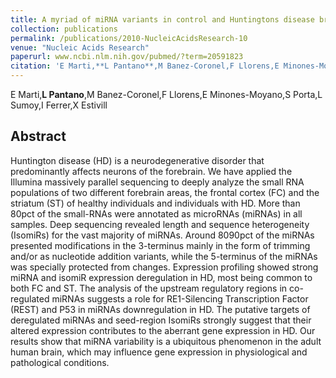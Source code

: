 ```yaml
---
title: A myriad of miRNA variants in control and Huntingtons disease brain regions detected by massively parallel sequencing
collection: publications
permalink: /publications/2010-NucleicAcidsResearch-10
venue: "Nucleic Acids Research"
paperurl: www.ncbi.nlm.nih.gov/pubmed/?term=20591823
citation: 'E Marti,**L Pantano**,M Banez-Coronel,F Llorens,E Minones-Moyano,S Porta,L Sumoy,I Ferrer,X Estivill (2010) A myriad of miRNA variants in control and Huntingtons disease brain regions detected by massively parallel sequencing <i>Nucleic Acids Research</i>'
---
```


E Marti,**L Pantano**,M Banez-Coronel,F Llorens,E Minones-Moyano,S Porta,L Sumoy,I Ferrer,X Estivill
## Abstract
Huntington disease (HD) is a neurodegenerative disorder that predominantly affects neurons of the forebrain. We have applied the Illumina massively parallel sequencing to deeply analyze the small RNA populations of two different forebrain areas, the frontal cortex (FC) and the striatum (ST) of healthy individuals and individuals with HD. More than 80pct of the small-RNAs were annotated as microRNAs (miRNAs) in all samples. Deep sequencing revealed length and sequence heterogeneity (IsomiRs) for the vast majority of miRNAs. Around 8090pct of the miRNAs presented modifications in the 3-terminus mainly in the form of trimming and/or as nucleotide addition variants, while the 5-terminus of the miRNAs was specially protected from changes. Expression profiling showed strong miRNA and isomiR expression deregulation in HD, most being common to both FC and ST. The analysis of the upstream regulatory regions in co-regulated miRNAs suggests a role for RE1-Silencing Transcription Factor (REST) and P53 in miRNAs downregulation in HD. The putative targets of deregulated miRNAs and seed-region IsomiRs strongly suggest that their altered expression contributes to the aberrant gene expression in HD. Our results show that miRNA variability is a ubiquitous phenomenon in the adult human brain, which may influence gene expression in physiological and pathological conditions.
